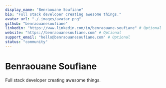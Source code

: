 ```yaml
---
display_name: "Benraouane Soufiane"
bio: "Full stack developer creating awesome things."
avatar_url: "./.images/avatar.png"
github: "benraouanesoufiane"
linkedin: "https://www.linkedin.com/in/benraouane-soufiane" # Optional
website: "https://benraouanesoufiane.com" # Optional
support_email: "hello@benraouanesoufiane.com" # Optional
status: "community"
---
```


# Benraouane Soufiane

Full stack developer creating awesome things.
